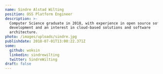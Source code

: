 ```yaml
---
name: Sindre Alstad Wilting
position: OSS Platform Engineer
description: >-
  Computer Science graduate in 2018, with experience in open source software
  development and an interest in cloud-based solutions and software
  architecture.
photo: /images/uploads/sindre.jpg
publishdate: 2018-07-01T13:00:22.371Z
some:
  github: woksin
  linkedin: sindrewilting
  twitter: SindreWilting
draft: false
---
```


